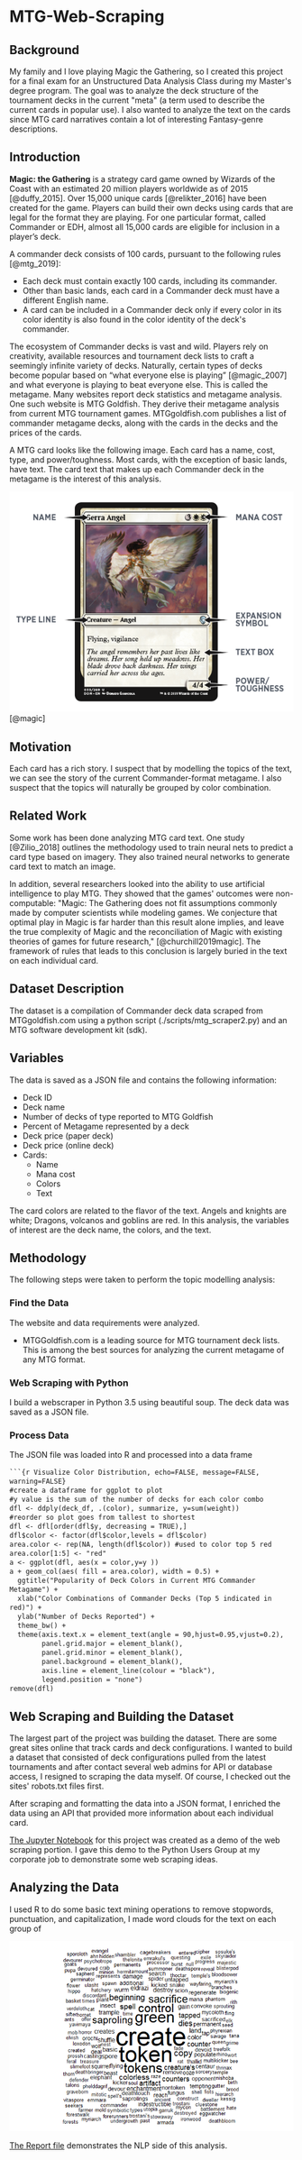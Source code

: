 # MTG-Web-Scraping

## Background
My family and I love playing Magic the Gathering, so I created this project for a final exam for an Unstructured Data Analysis Class during my Master's degree program. The goal was to analyze the deck structure of the tournament decks in the current "meta" (a term used to describe the current cards in popular use). I also wanted to analyze the text on the cards since MTG card narratives contain a lot of interesting Fantasy-genre descriptions.


## Introduction
**Magic: the Gathering** is a strategy card game owned by Wizards of the Coast with an estimated 20 million players worldwide as of 2015 [@duffy_2015]. Over 15,000 unique cards [@relikter_2016] have been created for the game. Players can build their own decks using cards that are legal for the format they are playing. For one particular format, called Commander or EDH, almost all 15,000 cards are eligible for inclusion in a player’s deck. 

A commander deck consists of 100 cards, pursuant to the following rules [@mtg_2019]:

+ Each deck must contain exactly 100 cards, including its commander.
+ Other than basic lands, each card in a Commander deck must have a different English name.
+ A card can be included in a Commander deck only if every color in its color identity is also found in the color identity of the deck's commander.

The ecosystem of Commander decks is vast and wild. Players rely on creativity, available resources and tournament deck lists to craft a seemingly infinite variety of decks. Naturally, certain types of decks become popular based on “what everyone else is playing” [@magic_2007] and what everyone is playing to beat everyone else. This is called the metagame. Many websites report deck statistics and metagame analysis. One such website is MTG Goldfish. They derive their metagame analysis from current MTG tournament games. MTGgoldfish.com publishes a list of commander metagame decks, along with the cards in the decks and the prices of the cards. 

A MTG card looks like the following image. Each card has a name, cost, type, and power/toughness. Most cards, with the exception of basic lands, have text. The card text that makes up each Commander deck in the metagame is the interest of this analysis.

![](mtg_card.png) [@magic]

## Motivation

Each card has a rich story. I suspect that by modelling the topics of the text, we can see the story of the current Commander-format metagame. I also suspect that the topics will naturally be grouped by color combination. 

## Related Work

Some work has been done analyzing MTG card text. One study [@Zilio_2018] outlines the methodology used to train neural nets to predict a card type based on imagery. They also trained neural networks to generate card text to match an image.

In addition, several researchers looked into the ability to use artificial intelligence to play MTG. They showed that the games' outcomes were non-computable: "Magic: The Gathering does not fit assumptions commonly made by computer scientists while modeling games. We conjecture that optimal play in Magic is far harder than this result alone implies, and leave the true complexity of Magic and the reconciliation of Magic with existing theories of games for future research," [@churchill2019magic]. The framework of rules that leads to this conclusion is largely buried in the text on each individual card.

## Dataset Description

The dataset is a compilation of Commander deck data scraped from MTGgoldfish.com using a python script (./scripts/mtg_scraper2.py) and an MTG software development kit (sdk).

## Variables

The data is saved as a JSON file and contains the following information: 

+ Deck ID
+ Deck name
+ Number of decks of type reported to MTG Goldfish
+ Percent of Metagame represented by a deck
+ Deck price (paper deck)
+ Deck price (online deck)
+ Cards:
  + Name
  + Mana cost
  + Colors
  + Text

The card colors are related to the flavor of the text. Angels and knights are white; Dragons, volcanos and goblins are red.  In this analysis, the variables of interest are the deck name, the colors, and the text.

## Methodology

The following steps were taken to perform the topic modelling analysis:

### Find the Data
The website and data requirements were analyzed.

  + MTGGoldfish.com is a leading source for MTG tournament deck lists. This is among the best sources for analyzing the current metagame of any MTG format.
  
### Web Scraping with Python

I build a webscraper in Python 3.5 using beautiful soup. The deck data was saved as a JSON file.

### Process Data

The JSON file was loaded into R and processed into a data frame

```
```{r Visualize Color Distribution, echo=FALSE, message=FALSE, warning=FALSE}
#create a dataframe for ggplot to plot
#y value is the sum of the number of decks for each color combo
dfl <- ddply(deck_df, .(color), summarize, y=sum(weight))
#reorder so plot goes from tallest to shortest
dfl <- dfl[order(dfl$y, decreasing = TRUE),]
dfl$color <- factor(dfl$color,levels = dfl$color)
area.color <- rep(NA, length(dfl$color)) #used to color top 5 red
area.color[1:5] <- "red"
a <- ggplot(dfl, aes(x = color,y=y ))   
a + geom_col(aes( fill = area.color), width = 0.5) + 
  ggtitle("Popularity of Deck Colors in Current MTG Commander Metagame") +
  xlab("Color Combinations of Commander Decks (Top 5 indicated in red)") +
  ylab("Number of Decks Reported") +
  theme_bw() +
  theme(axis.text.x = element_text(angle = 90,hjust=0.95,vjust=0.2),
        panel.grid.major = element_blank(), 
        panel.grid.minor = element_blank(),
        panel.background = element_blank(), 
        axis.line = element_line(colour = "black"),
        legend.position = "none")
remove(dfl)
```














## Web Scraping and Building the Dataset

The largest part of the project was building the dataset. There are some great sites online that track cards and deck configurations. I wanted to build a dataset that consisted of deck configurations pulled from the latest tournaments and after contact several web admins for API or database access, I resigned to scraping the data myself. Of course, I checked out the sites' robots.txt files first.

After scraping and formatting the data into a JSON format, I enriched the data using an API that provided more information about each individual card. 

[The Jupyter Notebook](https://github.com/MKS310/MTG-Web-Scraping/beautiful_soup_demo.ipynb) for this project was created as a demo of the web scraping portion.
I gave this demo to the Python Users Group at my corporate job to demonstrate some web scraping ideas.

## Analyzing the Data

I used R to do some basic text mining operations to remove stopwords, punctuation, and capitalization, I made word clouds for the text on each group of 

![](https://github.com/MKS310/MTG-Web-Scraping/blob/master/cloud1_1.png)

[The Report file](https://github.com/MKS310/MTG-Web-Scraping/blob/master/schweihs_text.pdf) demonstrates the NLP side of this analysis. 
